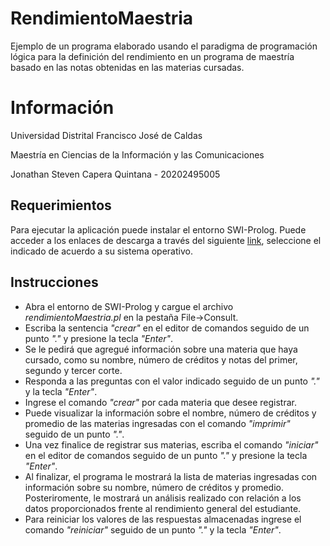 # RendimientoMaestria
Ejemplo de un programa elaborado usando el paradigma de programación lógica para la definición del rendimiento en un programa de maestría basado en las notas obtenidas en las materias cursadas.

# Información

Universidad Distrital Francisco José de Caldas

Maestría en Ciencias de la Información y las Comunicaciones

Jonathan Steven Capera Quintana - 20202495005

## Requerimientos

Para ejecutar la aplicación puede instalar el entorno SWI-Prolog. Puede acceder a los enlaces de descarga a través del siguiente [link](https://www.swi-prolog.org/download/stable), seleccione el indicado de acuerdo a su sistema operativo.


## Instrucciones
* Abra el entorno de SWI-Prolog y cargue el archivo *rendimientoMaestria.pl* en la pestaña File->Consult.
* Escriba la sentencia *"crear"* en el editor de comandos seguido de un punto *"."* y presione la tecla *"Enter"*.
* Se le pedirá que agregué información sobre una materia que haya cursado, como su nombre, número de créditos y notas del primer, segundo y tercer corte.
* Responda a las preguntas con el valor indicado seguido de un punto *"."* y la tecla *"Enter"*.
* Ingrese el comando *"crear"* por cada materia que desee registrar.
* Puede visualizar la información sobre el nombre, número de créditos y promedio de las materias ingresadas con el comando *"imprimir"* seguido de un punto *"."*.
* Una vez finalice de registrar sus materias, escriba el comando *"iniciar"* en el editor de comandos seguido de un punto *"."* y presione la tecla *"Enter"*.
* Al finalizar, el programa le mostrará la lista de materias ingresadas con información sobre su nombre, número de créditos y promedio. Posteriromente, le mostrará un análisis realizado con relación a los datos proporcionados frente al rendimiento general del estudiante.
* Para reiniciar los valores de las respuestas almacenadas ingrese el comando *"reiniciar"* seguido de un punto *"."* y la tecla *"Enter"*.
